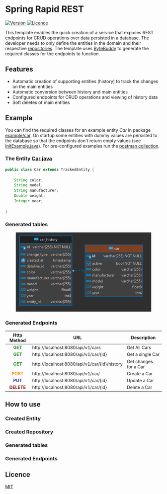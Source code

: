# Spring Rapid REST

[![Version](https://img.shields.io/badge/Version-v0.0.1-blue.svg?style=for-the-badge)](https://shields.io/)
[![Licence](https://img.shields.io/badge/Licence-MIT-success.svg?style=for-the-badge)](https://shields.io/)

This template enables the quick creation of a service that exposes REST endpoints for CRUD
operations over data persisted in a database. The developer needs to only define the entities in
the domain and their respective [repositories](https://docs.spring.io/spring-data/data-commons/docs/1.6.1.RELEASE/reference/html/repositories.html).
The template uses [ByteBuddy](https://bytebuddy.net/) to generate the required classes for the
endpoints to function.

## Features
- Automatic creation of supporting entities (history) to track the changes on the main entities
- Automatic conversion between history and main entities
- Configured endpoints for CRUD operations and viewing of history data
- Soft deletes of main entities

## Example

You can find the required classes for an example entity *Car* in package [example/car](src/main/java/com/kmarinos/springrapidrest/example/car).
On startup some entities with dummy values are persisted to the database so that the endpoints don't return empty values (see [InitExample.java](src/main/java/com/kmarinos/springrapidrest/example/InitExample.java)).
For pre-configured examples run the [postman collection](postman_collection.json).

### The Entity [Car.java](src/main/java/com/kmarinos/springrapidrest/example/car/Car.java)

```java
public class Car extends TrackedEntity {
     
    String color;
    String model;
    String manufacturer;
    Double weight;
    Integer year;
        
}
```


### Generated tables
<p align="center"><img src="docs/images/er.png" alt="generated tables"></p>

### Generated Endpoints
|                   Http Method                    | URL                                           | Description           |
|:------------------------------------------------:|-----------------------------------------------|-----------------------|
|  <span style="color:forestGreen">**GET**</span>  | http://localhost:8080/api/v1/cars             | Get All Cars          |
|  <span style="color:forestGreen">**GET**</span>  | http://localhost:8080/api/v1/car/{id}         | Get a single Car      |
|  <span style="color:forestGreen">**GET**</span>  | http://localhost:8080/api/v1/car/{id}/history | Get changes for a Car |
|  <span style="color:darkOrange">**POST**</span>  | http://localhost:8080/api/v1/car/             | Create a Car          |
| <span style="color:darkSlateBlue">**PUT**</span> | http://localhost:8080/api/v1/car/{id}         | Update a Car          |
|  <span style="color:darkRed">**DELETE**</span>   | http://localhost:8080/api/v1/car/{id}         | Delete a Car          |



## How to use

### Created Entity

### Created Repository

### Generated tables

### Generated Endpoints


## Licence
[MIT](https://choosealicense.com/licenses/mit/)